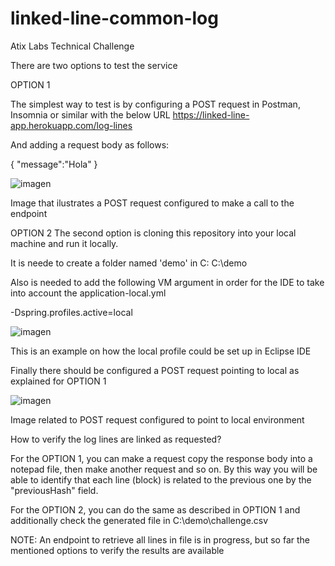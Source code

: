 # linked-line-common-log
Atix Labs Technical Challenge

There are two options to test the service

OPTION 1

The simplest way to test is by configuring a POST request in Postman, Insomnia or similar with the below URL
https://linked-line-app.herokuapp.com/log-lines

And adding a request body as follows:

{
    "message":"Hola"
}


![imagen](https://user-images.githubusercontent.com/20845506/164093561-e8f8a477-04e1-4223-aaad-3b1c8c122e7d.png)


Image that ilustrates a POST request configured to make a call to the endpoint



OPTION 2
The second option is cloning this repository into your local machine and run it locally.

It is neede to create a folder named 'demo' in C:
C:\demo

Also is needed to add the following VM argument in order for the IDE to take into account the application-local.yml

-Dspring.profiles.active=local

![imagen](https://user-images.githubusercontent.com/20845506/164092459-5fc142da-3211-4b9b-8831-69fd5f47333d.png)

This is an example on how the local profile could be set up in Eclipse IDE

Finally there should be configured a POST request pointing to local as explained for OPTION 1

![imagen](https://user-images.githubusercontent.com/20845506/164092873-238409f2-169b-4e16-9d02-62fec51055d9.png)

Image related to POST request configured to point to local environment



How to verify the log lines are linked as requested?

For the OPTION 1, you can make a request copy the response body into a notepad file, then make another request and so on. By this way you will be able to identify that each line (block) is related to the previous one by the "previousHash" field.

For the OPTION 2, you can do the same as described in OPTION 1 and additionally check the generated file in C:\demo\challenge.csv

NOTE: An endpoint to retrieve all lines in file is in progress, but so far the mentioned options to verify the results are available
